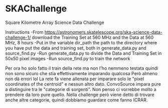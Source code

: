 # SKAChallenge
Square Kilometre Array Science Data Challenge

Instructions
-From https://astronomers.skatelescope.org/ska-science-data-challenge-1/ download the Training Set at 560 MHz and the Data at 560 MHz, 8 hours 
-Put in the variable dir_path the path to the directory where you have put the data and training set, both in generate_data.py and source_find.py 
-Run generate_data.py to divide the Data and Training Set in 50x50 pixel images
-Run source_find.py to train the network

Per ora ho solo fatto il train della rete ma non l'ho nemmeno testata quindi non sono sicuro che stia effettivamente imparando qualcosa
Però almeno non dà errori lol
La rete fa viene allenata per imparare solo le "pixel coordinates of the centroid" e nessun altro dato.
ConvoSource impara pure a distinguire tra le "categorie di sorgenti". Non penso ci vorrebbe molto a prendere da loro pure quello.
Nella challenge però viene detto di trovare anche altre categorie, quindi dobbiamo guardare come fanno ICRAR.
